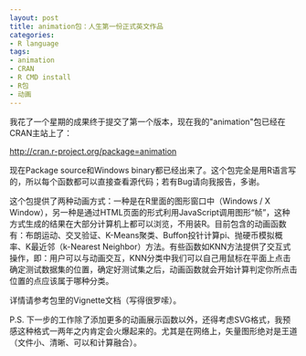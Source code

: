 ```yaml
---
layout: post
title: animation包：人生第一份正式英文作品
categories:
- R language
tags:
- animation
- CRAN
- R CMD install
- R包
- 动画
---
```


我花了一个星期的成果终于提交了第一个版本，现在我的"animation"包已经在CRAN主站上了：

<http://cran.r-project.org/package=animation>

现在Package source和Windows binary都已经出来了。这个包完全是用R语言写的，所以每个函数都可以直接查看源代码；若有Bug请向我报告，多谢。

这个包提供了两种动画方式：一种是在R里面的图形窗口中（Windows / X Window），另一种是通过HTML页面的形式利用JavaScript调用图形“帧”，这种方式生成的结果在大部分计算机上都可以浏览，不用装R。目前包含的动画函数有：布朗运动、交叉验证、K-Means聚类、Buffon投针计算pi、抛硬币模拟概率、K最近邻（k-Nearest Neighbor）方法。有些函数如KNN方法提供了交互式操作，即：用户可以与动画交互，KNN分类中我们可以自己用鼠标在平面上点击确定测试数据集的位置，确定好测试集之后，动画函数就会开始计算判定你所点击位置的点应该属于哪种分类。

详情请参考包里的Vignette文档（写得很罗嗦）。

P.S. 下一步的工作除了添加更多的动画展示函数以外，还得考虑SVG格式，我预感这种格式一两年之内肯定会火爆起来的。尤其是在网络上，矢量图形绝对是王道（文件小、清晰、可以和计算融合）。


